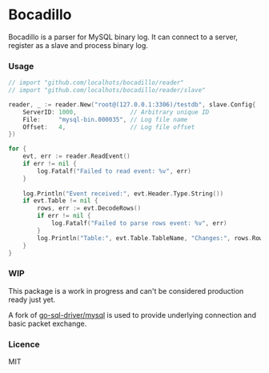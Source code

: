 # Bocadillo

Bocadillo is a parser for MySQL binary log. It can connect to a server, register
as a slave and process binary log.

### Usage

```go
// import "github.com/localhots/bocadillo/reader"
// import "github.com/localhots/bocadillo/reader/slave"

reader, _ := reader.New("root@(127.0.0.1:3306)/testdb", slave.Config{
	ServerID: 1000,               // Arbitrary unique ID
	File:     "mysql-bin.000035", // Log file name
	Offset:   4,                  // Log file offset
})

for {
	evt, err := reader.ReadEvent()
	if err != nil {
		log.Fatalf("Failed to read event: %v", err)
	}
	
	log.Println("Event received:", evt.Header.Type.String())
	if evt.Table != nil {
		rows, err := evt.DecodeRows()
		if err != nil {
			log.Fatalf("Failed to parse rows event: %v", err)
		}
		log.Println("Table:", evt.Table.TableName, "Changes:", rows.Rows)
	}
}

```

### WIP

This package is a work in progress and can't be considered production ready just
yet.

A fork of [go-sql-driver/mysql](https://github.com/go-sql-driver/mysql) is used
to provide underlying connection and basic packet exchange.

### Licence

MIT
